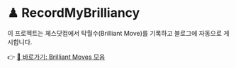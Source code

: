 # ♟ RecordMyBrilliancy

이 프로젝트는 체스닷컴에서 탁월수(Brilliant Move)를 기록하고 블로그에 자동으로 게시합니다.

👉 [🧠 바로가기: Brilliant Moves 모음](https://ibottledo.github.io/RecordMyBrilliancy/)
